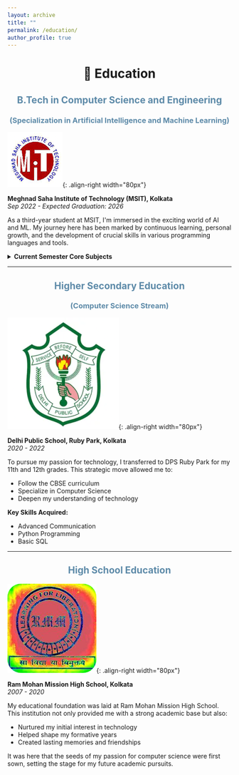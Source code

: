 ```yaml
---
layout: archive
title: ""
permalink: /education/
author_profile: true
---
```

<h1 align="center">🏫 Education</h1>

<h2 style="color:#5D8AA8; text-align:center">B.Tech in Computer Science and Engineering</h2>
<h3 style="color:#5D8AA8; text-align:center">(Specialization in Artificial Intelligence and Machine Learning)</h3>

![MSIT](/images/msit.png){: .align-right width="80px"}

**Meghnad Saha Institute of Technology (MSIT), Kolkata**  
*Sep 2022 - Expected Graduation: 2026*

As a third-year student at MSIT, I'm immersed in the exciting world of AI and ML. My journey here has been marked by continuous learning, personal growth, and the development of crucial skills in various programming languages and tools.

<details>
  <summary><strong>Current Semester Core Subjects</strong></summary>
  <ul>
    <li>Machine Learning (Theory & Lab)</li>
    <li>Operating Systems (Theory & Lab)</li>
    <li>Pattern Recognition</li>
    <li>Object-Oriented Programming in Java (Theory & Lab)</li>
    <li>Statistics & Probability</li>
    <li>Introduction to Industrial Management</li>
  </ul>
</details>

---

<h2 style="color:#5D8AA8; text-align:center">Higher Secondary Education</h2>
<h3 style="color:#5D8AA8; text-align:center">(Computer Science Stream)</h3>

![DPSRPK](/images/dpsrpk.png){: .align-right width="80px"}

**Delhi Public School, Ruby Park, Kolkata**  
*2020 - 2022*

To pursue my passion for technology, I transferred to DPS Ruby Park for my 11th and 12th grades. This strategic move allowed me to:

- Follow the CBSE curriculum
- Specialize in Computer Science
- Deepen my understanding of technology

**Key Skills Acquired:**
- Advanced Communication
- Python Programming
- Basic SQL

---

<h2 style="color:#5D8AA8; text-align:center">High School Education</h2>

![RMMHS](/images/rmmhs.png){: .align-right width="80px"}

**Ram Mohan Mission High School, Kolkata**  
*2007 - 2020*

My educational foundation was laid at Ram Mohan Mission High School. This institution not only provided me with a strong academic base but also:

- Nurtured my initial interest in technology
- Helped shape my formative years
- Created lasting memories and friendships

It was here that the seeds of my passion for computer science were first sown, setting the stage for my future academic pursuits.
